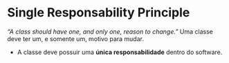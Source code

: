 # Single Responsability Principle

*“A class should have one, and only one, reason to change.”*
Uma classe deve ter um, e somente um, motivo para mudar.

- A classe deve possuir uma **única responsabilidade** dentro do software.